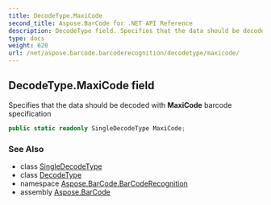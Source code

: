 ```yaml
---
title: DecodeType.MaxiCode
second_title: Aspose.BarCode for .NET API Reference
description: DecodeType field. Specifies that the data should be decoded with MaxiCode barcode specification
type: docs
weight: 620
url: /net/aspose.barcode.barcoderecognition/decodetype/maxicode/
---
```

## DecodeType.MaxiCode field

Specifies that the data should be decoded with **MaxiCode** barcode specification

```csharp
public static readonly SingleDecodeType MaxiCode;
```

### See Also

* class [SingleDecodeType](../../singledecodetype/)
* class [DecodeType](../)
* namespace [Aspose.BarCode.BarCodeRecognition](../../../aspose.barcode.barcoderecognition/)
* assembly [Aspose.BarCode](../../../)


